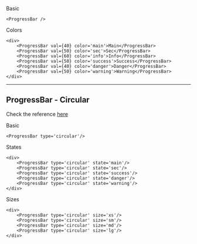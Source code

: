 Basic
```
<ProgressBar />
```

Colors
```
<div>
	<ProgressBar val={40} color='main'>Main</ProgressBar>
	<ProgressBar val={50} color='sec'>Sec</ProgressBar>
	<ProgressBar val={60} color='info'>Info</ProgressBar>
	<ProgressBar val={50} color='success'>Success</ProgressBar>
	<ProgressBar val={40} color='danger'>Danger</ProgressBar>
	<ProgressBar val={50} color='warning'>Warning</ProgressBar>
</div>
```

------------
ProgressBar - Circular
------------
Check the reference [here](https://codepen.io/mavrK/pen/pRGPNO?editors=1000)

Basic
```
<ProgressBar type='circular'/>
```

States
```
<div>
	<ProgressBar type='circular' state='main'/>
	<ProgressBar type='circular' state='sec'/>
	<ProgressBar type='circular' state='success'/>
	<ProgressBar type='circular' state='danger'/>
	<ProgressBar type='circular' state='warning'/>
</div>
```

Sizes
```
<div>
	<ProgressBar type='circular' size='xs'/>
	<ProgressBar type='circular' size='sm'/>
	<ProgressBar type='circular' size='md'/>
	<ProgressBar type='circular' size='lg'/>
</div>
```